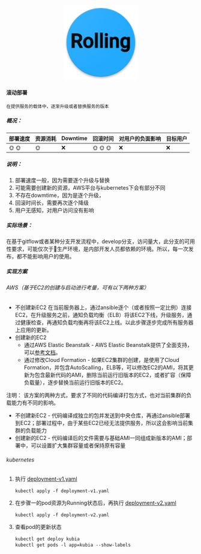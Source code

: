 <p align="center">
   <img width="200" src="rolling.png">
</p>

#### 滚动部署
    在提供服务的载体中，逐渐升级或者替换服务的版本

##### 概况：

| 部署速度 |  资源消耗  | Downtime  | 回滚时间  | 对用户的负面影响| 目标用户|
| -------| ---------| --------| --------| --------|--------|
| :sun_with_face: :sun_with_face:  |  :sun_with_face:   | :x:   | :sun_with_face: :sun_with_face: :sun_with_face: | :x: | :x:|

##### 说明：
1. 部署速度一般，因为需要逐个升级与替换
2. 可能需要创建新的资源，AWS平台与kubernetes下会有部分不同
3. 不存在dowmtime，因为是逐个升级，
4. 回滚时间长，需要再次逐个降级
5. 用户无感知，对用户访问没有影响

##### 实际场景：
在基于gitflow或者某种分支开发流程中，develop分支，访问量大，此分支的可用性要求，可能仅次于生产环境，是内部开发人员都依赖的环境。所以，每一次发布，都不能影响用户的使用。

##### 实现方案

###### AWS（基于EC2的创建与启动进行考量，可有以下两种方案）
- 不创建新EC2
    在当前服务器上，通过ansible逐个（或者按照一定比例）连接EC2，在升级服务之前，通知负载均衡（ELB）将该EC2下线，升级服务，通过健康检查，再通知负载均衡再将该EC2上线。以此步骤逐步完成所有服务器上应用的更新。
- 创建新的EC2
  - 通过AWS Elastic Beanstalk - AWS Elastic Beanstalk提供了全面支持，可以[参考文档](https://docs.aws.amazon.com/elasticbeanstalk/latest/dg/using-features.rolling-version-deploy.html)。
  - 通过修改Cloud Formation - 如果EC2集群的创建，是使用了Cloud Formation，并包含AutoScalling，ELB等，可以修改EC2的AMI，将其更新为包含最新代码的AMI，删除当前运行旧版本的EC2，或者扩容（保障负载量），逐步替换当前运行旧版本的EC2。

注明：
该方案的两种方式，要求了不同的代码编译打包方式，也对当前集群的负载能力有不同的影响。
- 不创建新EC2 - 代码编译成独立的包并发送到中央仓库，再通过ansible部署到EC2；部署过程中，由于某些EC2已经无法提供服务，所以这会影响当前集群的负载能力
- 创建新的EC2 - 代码编译后的文件需要与基础AMI一同组成新版本的AMI；部署中，可以设置扩大集群容量或者保持原有容量

###### kubernetes

1. 执行 [deployment-v1.yaml](deployment-v1.yaml)
   ```
   kubectl apply -f deployment-v1.yaml
   ```

2. 在步骤一的pod资源为Running状态后，再执行 [deployment-v2.yaml](deployment-v2.yaml)
   ```
   kubectl apply -f deployment-v2.yaml
   ```

3. 查看pod的更新状态
   ```
   kubectl get deploy kubia
   kubectl get pods -l app=kubia --show-labels
   ```

